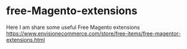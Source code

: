 # free-Magento-extensions
Here I am share some useful Free Magento extensions
https://www.envisionecommerce.com/store/free-items/free-magentor-extensions.html
